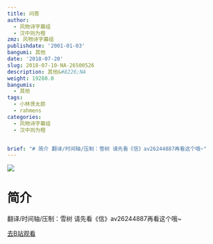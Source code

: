 ```yaml
---
title: 问答
author:
  - 风物诗字幕组
  - 汉中则为橙
zmz: 风物诗字幕组
publishdate: '2001-01-03'
bangumi: 其他
date: '2018-07-20'
slug: 2018-07-10-NA-26500526
description: 其他&#8226;NA
weight: 19280.0
bangumis:
  - 其他
tags:
  - 小林贤太郎
  - rahmens
categories:
  - 风物诗字幕组
  - 汉中则为橙


brief: "# 简介 翻译/时间轴/压制：雪树 请先看《信》av26244887再看这个哦~"
---
```

![](https://i.imgur.com/HZ4dC8D.jpg)
# 简介  
翻译/时间轴/压制：雪树
请先看《信》av26244887再看这个哦~  

[去B站观看](https://www.bilibili.com/video/av26500526/)
 
